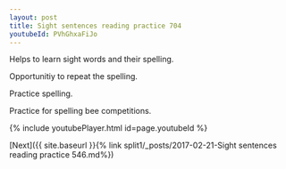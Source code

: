 ```yaml
---
layout: post
title: Sight sentences reading practice 704
youtubeId: PVhGhxaFiJo
---
```

 
 
Helps to learn sight words and their spelling.

Opportunitiy to repeat the spelling. 

Practice spelling. 
 
Practice for spelling bee competitions. 
 
{% include youtubePlayer.html id=page.youtubeId %}
 
 

[Next]({{ site.baseurl }}{% link  split1/_posts/2017-02-21-Sight sentences reading practice 546.md%})
 
